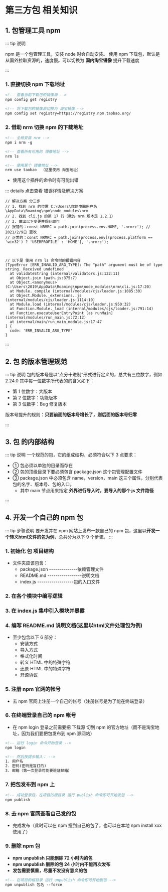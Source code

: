 # 第三方包 相关知识

## 1. 包管理工具 npm

::: tip 说明

npm 是一个包管理工具，安装 node 时会自动安装。
使用 npm 下载包，默认是从国外拉取资源的，速度慢。可以切换为 **国内淘宝镜像** 提升下载速度

:::

### 1. 直接切换 npm 下载地址

```xml
<!-- 查看当前下载包的镜像源 -->
npm config get registry

<!-- 将下载包的镜像源切换为 淘宝镜像 -->
npm config set registry=https://registry.npm.taobao.org/
```

### 2. 借助 nrm 切换 npm 的下载地址

```xml
<!-- 全局安装 nrm -->
npm i nrm -g

<!-- 查看所有可用的 镜像地址 -->
nrm ls

<!-- 使用某个 镜像地址 -->
nrm use taobao  （这里使用 淘宝地址）
```

- 使用这个插件的命令时有可能出错

::: details 点击查看 错误详情及解决方案

```js{5,6}
// 解决方案 分三步
// 1. 找到 nrm 的位置 C:\Users\你的电脑用户名\AppData\Roaming\npm\node_modules\nrm
// 2. 找到 cli.js 的第 17 行（我的 nrm 版本是 1.2.1）
// 3. 做出以下变更并保存即可
// 报错的：const NRMRC = path.join(process.env.HOME, '.nrmrc'); // 2021/2/9日 更改
// 正常的：const NRMRC = path.join(process.env[(process.platform == 'win32') ? 'USERPROFILE' : 'HOME'], '.nrmrc');



// 以下是 使用 nrm ls 命令时的报错内容
[TypeError [ERR_INVALID_ARG_TYPE]: The "path" argument must be of type string. Received undefined
  at validateString (internal/validators.js:122:11)
  at Object.join (path.js:375:7)
  at Object.<anonymous> (C:\Users\2019\AppData\Roaming\npm\node_modules\nrm\cli.js:17:20)
  at Module._compile (internal/modules/cjs/loader.js:1085:30)
  at Object.Module._extensions..js (internal/modules/cjs/loader.js:1114:10)
  at Module.load (internal/modules/cjs/loader.js:950:32)
  at Function.Module._load (internal/modules/cjs/loader.js:791:14)
  at Function.executeUserEntryPoint [as runMain] (internal/modules/run_main.js:72:12)
  at internal/main/run_main_module.js:17:47
] {
  code: 'ERR_INVALID_ARG_TYPE'
}
```

:::

## 2. 包 的版本管理规范

::: tip 说明
包的版本号是以“点分十进制”形式进行定义的，总共有三位数字，例如 2.24.0
其中每一位数字所代表的的含义如下：

- 第 1 位数字：大版本
- 第 2 位数字：功能版本
- 第 3 位数字：Bug 修复版本

版本号提升的规则：**只要前面的版本号增长了，则后面的版本号归零**

:::

## 3. 包 的内部结构

::: tip 说明
一个规范的包，它的组成结构，必须符合以下 3 点要求：

- ① 包必须以单独的目录而存在
- ② 包的顶级目录下要必须包含 package.json 这个包管理配置文件
- ③ package.json 中必须包含 name，version，main 这三个属性，分别代表包的名字、版本号、包的入口。
  - 其中 main 节点用来指定 **外界进行导入时，要导入的那个 js 文件路径**

:::

## 4. 开发一个自己的 npm 包

::: tip 步骤说明
要开发并在 npm 网站上发布一款自己的 npm 包，这里以**开发一个转义html文件的包为例**，总共分为以下 9 个步骤。
:::

### 1. 初始化 包 项目结构

- 文件夹应该包含：
  - package.json --------------依赖管理文件
  - README.md -----------------说明文档
  - index.js ------------------包的入口文件


### 2. 在各个模块中编写逻辑
### 3. 在 index.js 集中引入模块并暴露


### 4. 编写 README.md 说明文档(这里以html文件处理包为例)

- 至少包含以下 6 部分：
  - 安装方式
  - 导入方式
  - 格式化时间
  - 转义 HTML 中的特殊字符
  - 还原  HTML 中的特殊字符
  - 开源协议

### 5. 注册 npm 官网的帐号
  - 去 npm 官网上注册一个自己的帐号（注册帐号是为了能在终端登录）

### 6. 在终端登录自己的 npm 帐号

- 在 npm login 登录之前需要把 下载源 切到 npm 的官方地址（而不是淘宝地址，因为我们要把包发布到 npm 源网站）

```xml
<!-- 运行 login 命令开始登录 -->
npm login

<!-- 然后按提示输入： -->
1. 用户名
2. 密码(密码是盲打的)
3. 邮箱（第一次登录可能要验证邮箱）
```

### 7. 把包发布到 npm 上

```xml
<!-- 成功登录后，在项目的根目录 运行 publish 命令即可开始发包 -->
npm publish
```

### 8. 去 npm 官网查看自己发的包

- 完成发布（此时可以在 npm 搜到自己的包了，也可以在本地 npm install xxx 使用了）

### 9. 删除 npm 包

- **npm unpublish 只能删除 72 小时内的包**
- **npm unpublish 删除的包 24 小时内不能再次发布**
- **发包需要慎重，尽量不发没有意义的包**

```xml
<!-- 在项目的根目录 运行 unpublish 命令即可开始删包 -->
npm unpublish 包名 --force
```
